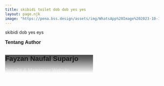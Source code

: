 ```yaml
---
title: skibidi toilet dob dob yes yes
layout: page.njk
image: "https://pena.bss.design/assets/img/WhatsApp%20Image%202023-10-18%20at%2017.38.17_e31920ff.jpg"
---
```

skibidi dob yes eys

<div>
    <p style="font-family: 'Space Grotesk', sans-serif;color: var(--bs-white);margin-bottom: 0px;font-size: 1rem;"><strong><span style="color: var(--bs-white);">Tentang Author</span></strong></p>
        <div class="card" style="width: 18rem;height: 10rem;">
            <div class="card-img-overlay" style="background:linear-gradient(180deg, rgba(0,0,0,0.7), rgba(0,0,0,0.6) 23%, rgba(255,255,255,0)), url(&quot;/assets/img/IMG_20220930_192759.jpg&quot;) center / cover no-repeat">
                <h4 style="font-family: 'Space Grotesk', sans-serif;color: var(--bs-white);margin-bottom: 0px;font-size: 1.4rem;"><strong>Fayzan Naufal Suparjo</strong></h4>
                <p style="font-family: 'Space Grotesk', sans-serif;color: var(--bs-white);margin-bottom: 0px;font-size: 1rem;"><span style="color: rgba(255, 255, 255, 0.5);">Jurnalis &amp; Maintainer Website.</span></p>
            </div>
        <p style="font-family: 'Space Grotesk', sans-serif;color: var(--bs-white);margin-bottom: 0px;font-size: 1rem;"><span style="color: rgba(255, 255, 255, 0.5);">Jurnalis &amp; Maintainer Website.</span></p>
    </div>
</div>
